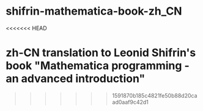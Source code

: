 shifrin-mathematica-book-zh_CN
==============================
<<<<<<< HEAD

zh-CN translation to Leonid Shifrin's book "Mathematica programming - an advanced introduction"
=======
>>>>>>> 1591870b185c4821fe50b88d20caad0aaf9c42d1
